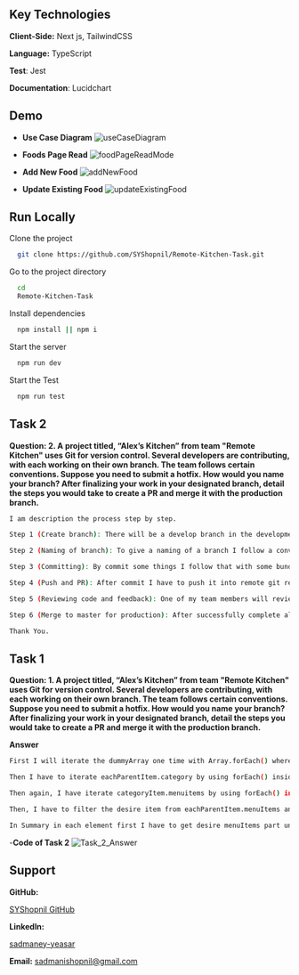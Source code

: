 ## Key Technologies

**Client-Side:** Next js, TailwindCSS

**Language:** TypeScript

**Test**: Jest

**Documentation**: Lucidchart

## Demo

- **Use Case Diagram**
  <img src = "public/doc/use_case_diagrame.png" alt = "useCaseDiagram" >

- **Foods Page Read**
  <img src = "public/doc/demo/foods_page_read.png"  alt = "foodPageReadMode" >

- **Add New Food**
  <img src = "public/doc/demo/foods_page_add.JPG"  alt = "addNewFood">

- **Update Existing Food**
  <img src = "public/doc/demo/food_page_updaet.JPG" alt = "updateExistingFood" >

## Run Locally

Clone the project

```bash
  git clone https://github.com/SYShopnil/Remote-Kitchen-Task.git
```

Go to the project directory

```bash
  cd
  Remote-Kitchen-Task
```

Install dependencies

```bash
  npm install || npm i
```

Start the server

```bash
  npm run dev
```

Start the Test

```bash
  npm run test
```

## Task 2

**Question: 2. A project titled, “Alex’s Kitchen” from team "Remote Kitchen" uses Git for version control. Several developers are contributing, with each working on their own branch. The team follows certain conventions. Suppose you need to submit a hotfix. How would you name your branch? After finalizing your work in your designated branch, detail the steps you would take to create a PR and merge it with the production branch.**

```bash
I am description the process step by step.

Step 1 (Create branch): There will be a develop branch in the development phase. So I need to create a new branch as a reference from develop branch by do this command -> git branch <branch name> and then git checkout <branch name> but I have to stay in the develop branch that time.

Step 2 (Naming of branch): To give a naming of a branch I follow a convention like as I am working in a AGILE environment so each ticket has a identity. And also task can be two types like bug fix and new feature implementation. So if my task is implement new feature then I Use feature/alex-[ticket unique number]. If my task is to fix a bug or do some change on existing problem then I use refactor/alex-[ticket unique number]. For example I have to submit a hotfix. Suppose that, my jira ticket number is ALEX-105 where all description has been descripted and it is a fixing task. So I will name this branch to refactor/alex-105. And start my task there.

Step 3 (Committing): By commit some things I follow that with some bundle of related work commit together so that it would good for reviewer to read the code and give a genuine feedback.

Step 4 (Push and PR): After commit I have to push it into remote git repository by this command => git push refactor/alex-105. It will create a new branch in remote repository. Then I have to go to remote repository and create a PR or pull request where I have to give some details about the following task here I also follow a convention to write the task I have to start the details by using the desire branch name for example: refactor/alex-105(this will be linkable with main JIRA ticket) => Then I have give a brief description with point. And though my develop branch will be in a CI CD so I have to wait until the production build run. After successful comparison if no merge conflict detected then I have to make my code to review a member from my team.

Step 5 (Reviewing code and feedback): One of my team members will review my code and if somethings need to change then he/she will give me a feedback then again I have to do from step 3 and step 4. After successfully review he or she will merge the branch with develop branch. Where in the developing phase all code has stored.

Step 6 (Merge to master for production): After successfully complete all feature with no bug in develop branch then one of the tech lead will merge it to masters branch for a production build. And that’s how I use git to build a full application.

Thank You.

```

## Task 1

**Question: 1. A project titled, “Alex’s Kitchen” from team "Remote Kitchen" uses Git for version control. Several developers are contributing, with each working on their own branch. The team follows certain conventions. Suppose you need to submit a hotfix. How would you name your branch? After finalizing your work in your designated branch, detail the steps you would take to create a PR and merge it with the production branch.**

**Answer**

```bash
First I will iterate the dummyArray one time with Array.forEach() where I will get eachParentItem and indexOfParent.

Then I have to iterate eachParentItem.category by using forEach() inside the eachParentItem scope and will get categoryItem and categoryItemIndex .

Then again, I have iterate categoryItem.menuitems by using forEach() in the categoryItem scope. And In this scope I will get menuItemOfCategoryItem and it’s index name manuIteamCategoryIndex

Then, I have to filter the desire item from eachParentItem.menuItems and search by the manuIteamCategoryIndex.  Then just replace the desire menuItems into desire place where the reference kept accessing by using index.

In Summary in each element first I have to get desire menuItems part under Category  where the reference has kept. Then I just need to filter the respective menu Items from which is exist in the Parent scope and lastly just insert it to the menu items which is under category.
```

-**Code of Task 2**
<img src = "public/other-tasks/task-2.png" alt = "Task_2_Answer" >

## Support

**GitHub:** <div>
<a targe ="_blank" href="https://github.com/SYShopnil/" target="_blank"> SYShopnil GitHub </a></div>

**LinkedIn:** <div>
<a targe ="_blank" href="https://www.linkedin.com/in/sadmaney-yeasar/" target="\_blank"> sadmaney-yeasar </a></div>

**Email:** sadmanishopnil@gmail.com
